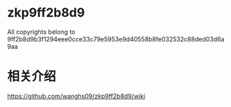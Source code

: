 # zkp9ff2b8d9
All copyrights belong to 9ff2b8d9b3f1294eee0cce33c79e5953e9d40558b8fe032532c88ded03d6a9aa

# 相关介绍
https://github.com/wanghs09/zkp9ff2b8d9/wiki
